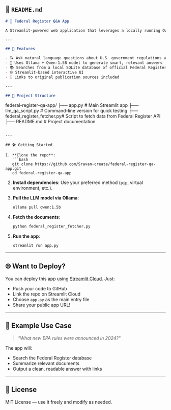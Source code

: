 ## 📄 `README.md`

```markdown
# 🧠 Federal Register Q&A App

A Streamlit-powered web application that leverages a locally running Qwen-1.5B LLM (via Ollama) to answer user queries about U.S. Federal Register documents. It retrieves relevant entries from a local SQLite database and generates context-aware responses using natural language prompts.

---

## 🚀 Features

- 🔍 Ask natural language questions about U.S. government regulations and publications
- 🧠 Uses Ollama + Qwen-1.5B model to generate smart, relevant answers
- 📚 Searches from a local SQLite database of official Federal Register documents
- 🌐 Streamlit-based interactive UI
- 📎 Links to original publication sources included

---

## 📁 Project Structure

```

federal-register-qa-app/
├── app.py                     # Main Streamlit app
├── llm\_qa\_script.py           # Command-line version for quick testing
├── federal\_register\_fetcher.py# Script to fetch data from Federal Register API
├── README.md                  # Project documentation

````

---

## 🛠️ Getting Started

1. **Clone the repo**:
   ```bash
   git clone https://github.com/Sravan-create/federal-register-qa-app.git
   cd federal-register-qa-app
````

2. **Install dependencies**:
   Use your preferred method (`pip`, virtual environment, etc.).

3. **Pull the LLM model via Ollama**:

   ```bash
   ollama pull qwen:1.5b
   ```

4. **Fetch the documents**:

   ```bash
   python federal_register_fetcher.py
   ```

5. **Run the app**:

   ```bash
   streamlit run app.py
   ```

---

## 🌐 Want to Deploy?

You can deploy this app using [Streamlit Cloud](https://streamlit.io/cloud). Just:

* Push your code to GitHub
* Link the repo on Streamlit Cloud
* Choose `app.py` as the main entry file
* Share your public app URL!

---

## 📘 Example Use Case

> *"What new EPA rules were announced in 2024?"*

The app will:

* Search the Federal Register database
* Summarize relevant documents
* Output a clean, readable answer with links

---

## 📄 License

MIT License — use it freely and modify as needed.
